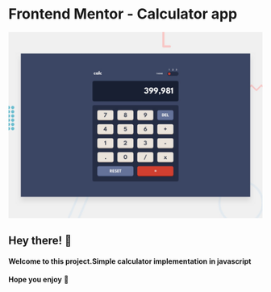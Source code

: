 # Frontend Mentor - Calculator app

![Design preview for the Calculator app coding challenge](./design/desktop-preview.jpg)

## Hey there! 👋
####  Welcome to this project.Simple calculator implementation in **javascript**

**Hope you enjoy** 🚀
